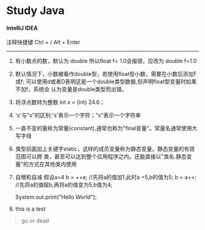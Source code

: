 # Study Java
#### **IntelliJ IDEA**
 注释快捷键
  Ctrl + /
  Alt + Enter
___
1. 有小数点的数，默认为 double 所以float f= 1.0会报错，应改为 double f=1.0

2. 默认情况下，小数被看作double型，若使用float型小数，需要在小数后添加F或f;
  可以使用d或者D表明这是一个double类型数据,但声明float型变量时如果不加f，系统会
  认为变量是double类型而出错。

3. 将浮点数转为整数 int x = (int) 24.6；

4. 's'与"s"的区别:'s'表示一个字符；"s"表示一个字符串

5. 一直不变的量称为常量(constant),通常也称为"final变量"。常量名通常使用大写字母

6. 类型前面加上关键字static，这样的成员变量称为静态变量。静态变量的有效范围可以跨
类，甚至可以达到整个应用程序之内。还能直接以"类名.静态变量"的方式在其他类内使用

7. 自增和自减
    假设a=4
    b = ++a; //先将a的值加1,此时a =5,b的值为5;
    b = a++; //先将a的值赋b,再将a的值变为5,b值为4;

    System.out.print("Hello World");

1. this is a test
> go or dead
